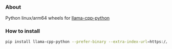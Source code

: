 ### About

Python linux/arm64 wheels for [llama-cpp-python](https://github.com/abetlen/llama-cpp-python)

### How to install
```bash
pip install llama-cpp-python --prefer-binary --extra-index-url=https://gaby.github.io/arm64-wheels/
```
